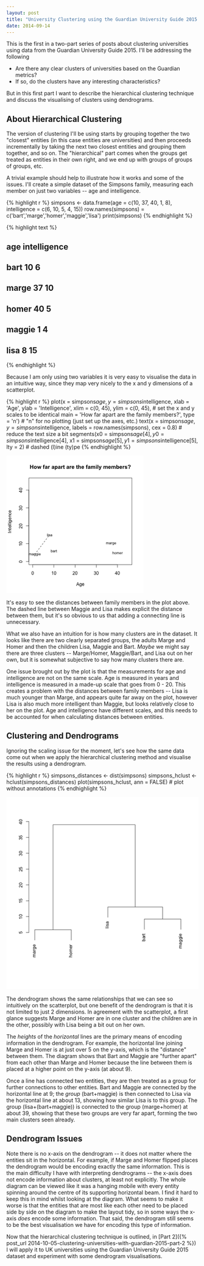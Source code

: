 ```yaml
---
layout: post
title: "University Clustering using the Guardian University Guide 2015: Part 1"
date: 2014-09-14 
---
```


This is the first in a two-part series of posts about clustering universities using data from the Guardian University Guide 2015. I'll be addressing the following

- Are there any clear clusters of universities based on the Guardian metrics?
- If so, do the clusters have any interesting characteristics?

But in this first part I want to describe the hierarchical clustering technique and discuss the visualising of clusters using dendrograms.

About Hierarchical Clustering
-----------------------------
The version of clustering I'll be using starts by grouping together the two "closest" entities (in this case entities are universities) and then proceeds incrementally by taking the next two closest entities and grouping them together, and so on. The "hierarchical" part comes when the groups get treated as entities in their own right, and we end up with groups of groups of groups, etc.

A trivial example should help to illustrate how it works and some of the issues. I'll create a simple dataset of the Simpsons family, measuring each member on just two variables -- age and intelligence.


{% highlight r %}
simpsons <- data.frame(age = c(10, 37, 40, 1, 8),
                       intelligence = c(6, 10, 5, 4, 15))
row.names(simpsons) = c('bart','marge','homer','maggie','lisa')
print(simpsons)
{% endhighlight %}



{% highlight text %}
##        age intelligence
## bart    10            6
## marge   37           10
## homer   40            5
## maggie   1            4
## lisa     8           15
{% endhighlight %}

Because I am only using two variables it is very easy to visualise the data in an intuitive way, since they map very nicely to the x and y dimensions of a scatterplot.


{% highlight r %}
plot(x = simpsons$age, y = simpsons$intelligence, 
     xlab = 'Age', ylab = 'Intelligence', 
     xlim = c(0, 45), ylim = c(0, 45),  # set the x and y scales to be identical
     main = 'How far apart are the family members?',
     type = 'n')  # "n" for no plotting (just set up the axes, etc.)
text(x = simpsons$age, y = simpsons$intelligence, 
     labels = row.names(simpsons), 
     cex = 0.8)  # reduce the text size a bit
segments(x0 = simpsons$age[4], y0 = simpsons$intelligence[4],
         x1 = simpsons$age[5], y1 = simpsons$intelligence[5],
         lty = 2)  # dashed (l)ine (ty)pe
{% endhighlight %}

![center](/../figs/2014-09-14-clustering-universities-with-guardian-2015-part-1/unnamed-chunk-2.png) 

It's easy to see the distances between family members in the plot above. The dashed line between Maggie and Lisa makes explicit the distance between them, but it's so obvious to us that adding a connecting line is unnecessary. 

What we also have an intuition for is how many clusters are in the dataset. It looks like there are two clearly separated groups, the adults Marge and Homer and then the children Lisa, Maggie and Bart. *Maybe* we might say there are three clusters -- Marge/Homer, Maggie/Bart, and Lisa out on her own, but it is somewhat subjective to say how many clusters there are.

One issue brought out by the plot is that the measurements for age and intelligence are not on the same scale. Age is measured in years and intelligence is measured in a made-up scale that goes from 0 - 20. This creates a problem with the distances between family members -- Lisa is much younger than Marge, and appears quite far away on the plot, however Lisa is also much more intelligent than Maggie, but looks relatively close to her on the plot. Age and intelligence have different scales, and this needs to be accounted for when calculating distances between entities.

Clustering and Dendrograms
--------------------------
Ignoring the scaling issue for the moment, let's see how the same data come out when we apply the hierarchical clustering method and visualise the results using a dendrogram.


{% highlight r %}
simpsons_distances <- dist(simpsons)
simpsons_hclust <- hclust(simpsons_distances)
plot(simpsons_hclust, ann = FALSE)  # plot without annotations
{% endhighlight %}

![center](/../figs/2014-09-14-clustering-universities-with-guardian-2015-part-1/unnamed-chunk-3.png) 

The dendrogram shows the same relationships that we can see so intuitively on the scatterplot, but one benefit of the dendrogram is that it is not limited to just 2 dimensions. In agreement with the scatterplot, a first glance suggests Marge and Homer are in one cluster and the children are in the other, possibly with Lisa being a bit out on her own.

The *heights* of the *horizontal* lines are the primary means of encoding information in the dendrogram. For example, the horizontal line joining Marge and Homer is at just over 5 on the y-axis, which is the "distance" between them. The diagram shows that Bart and Maggie are "further apart" from each other than Marge and Homer because the line between them is placed at a higher point on the y-axis (at about 9).

Once a line has connected two entities, they are then treated as a group for further connections to other entities. Bart and Maggie are connected by the horizontal line at 9; the *group* (bart+maggie) is then connected to Lisa via the horizontal line at about 13, showing how similar Lisa is to this group. The group (lisa+(bart+maggie)) is connected to the group (marge+homer) at about 39, showing that these two groups are very far apart, forming the two main clusters seen already.

Dendrogram Issues
-----------------
Note there is no x-axis on the dendrogram -- it does not matter where the entities sit in the horizontal. For example, if Marge and Homer flipped places the dendrogram would be encoding exactly the same information. This is the main difficulty I have with interpreting dendrograms -- the x-axis does not encode information about clusters, at least not explicitly. The whole diagram can be viewed like it was a hanging mobile with every entity spinning around the centre of its supporting horizontal beam. I find it hard to keep this in mind whilst looking at the diagram. What seems to make it worse is that the entities that are most like each other need to be placed side by side on the diagram to make the layout tidy, so in some ways the x-axis *does* encode some information. That said, the dendrogram still seems to be the best visualisation we have for encoding this type of information.

Now that the hierarchical clustering technique is outlined, in [Part 2]({% post_url 2014-10-05-clustering-universities-with-guardian-2015-part-2 %}) I will apply it to UK universities using the Guardian University Guide 2015 dataset and experiment with some dendrogram visualisations.










